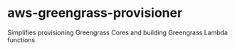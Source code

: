 # aws-greengrass-provisioner
Simplifies provisioning Greengrass Cores and building Greengrass Lambda functions
